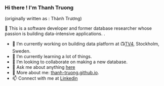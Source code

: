 ### Hi there ! I'm Thanh Truong
(originally written as : Thành Trương)

<!--
**Thanh-Truong/Thanh-Truong** is a ✨ _special_ ✨ repository because its `README.md` (this file) appears on your GitHub profile.

Here are some ideas to get you started:

- 🔭 I’m currently working on ...
- 🌱 I’m currently learning ...
- 👯 I’m looking to collaborate on ...
- 🤔 I’m looking for help with ...
- 💬 Ask me about ...
- 📫 How to reach me: ...
- 😄 Pronouns: ...
- ⚡ Fun fact: ...
-->

👋 This is a software developer and former database researcher whose passion is building data-intensive applications. .

- 🔭 I’m currently working on building data platform at :tv:[TV4](https://tv4.se), Stockholm, Sweden.
- 🌱 I’m currently learning a lot of things.
- 👯 I’m looking to collaborate on making a new database.
- 💬 Ask me about anything [here](https://github.com/Thanh-Truong/Thanh-Truong/issues)
- :newspaper: More about me: [thanh-truong.github.io](https://thanh-truong.github.io).
- 📫 Connect with me at [Linkedin](https://www.linkedin.com/in/thanh-truong/)
<!--
![Thanh's github stats](https://github-readme-stats.vercel.app/api?username=thanh-truong&hide=stars,contribs&count_private=true&include_all_commits=true&show_icons=true)

References:
https://github.com/anuraghazra/github-readme-stats 
-->
